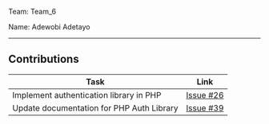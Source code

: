 Team: Team_6

Name: Adewobi Adetayo

<hr />

## Contributions

| Task | Link |
|------|------|
| Implement authentication library in PHP | [Issue #26](https://github.com/zuri-training/team-6-auth-wiki/issues/26) |
| Update documentation for PHP Auth Library | [Issue #39](https://github.com/zuri-training/team-6-auth-wiki/issues/39) |
